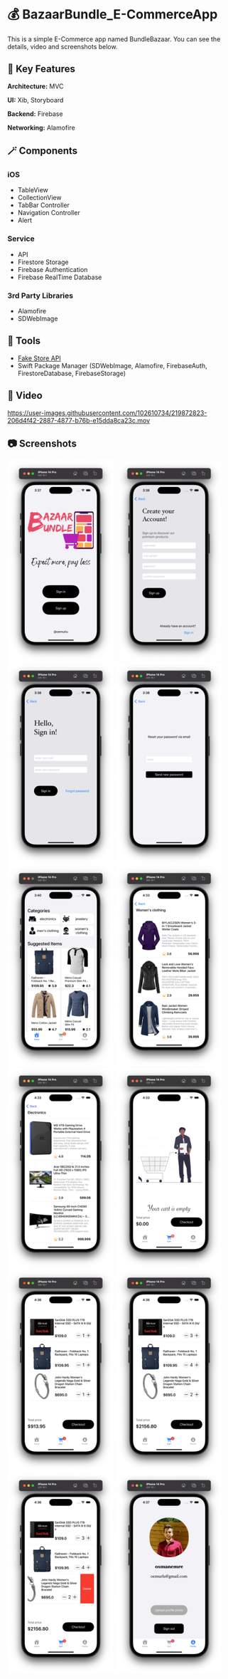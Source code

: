 # :moneybag: BazaarBundle_E-CommerceApp

This is a simple E-Commerce app named BundleBazaar. You can see the details, video and screenshots below.

## :nut_and_bolt: Key Features

**Architecture:** MVC

**UI:** Xib, Storyboard

**Backend:** Firebase

**Networking:** Alamofire

## :magic_wand: Components

### iOS
- TableView
- CollectionView
- TabBar Controller
- Navigation Controller
- Alert

### Service
- API 
- Firestore Storage
- Firebase Authentication
- Firebase RealTime Database

### 3rd Party Libraries
- Alamofire
- SDWebImage

## :hammer: Tools

* [Fake Store API](https://fakestoreapi.com)
* Swift Package Manager (SDWebImage, Alamofire, FirebaseAuth, FirestoreDatabase, FirebaseStorage)

## :movie_camera: Video

https://user-images.githubusercontent.com/102610734/219872823-206d4f42-2887-4877-b76b-e15dda8ca23c.mov

## :camera: Screenshots

<p float="left">
<img width="240" src="/media/photo/ss1.png">
<img width="240" src="/media/photo/ss2.png">
<img width="240" src="/media/photo/ss3.png">
<img width="240" src="/media/photo/ss4.png">
<img width="240" src="/media/photo/ss5.png">
<img width="240" src="/media/photo/ss6.png">
<img width="240" src="/media/photo/ss7.png">
<img width="240" src="/media/photo/ss8.png">
<img width="240" src="/media/photo/ss9.png">
<img width="240" src="/media/photo/ss10.png">
<img width="240" src="/media/photo/ss11.png">
<img width="240" src="/media/photo/ss12.png">
</p>

